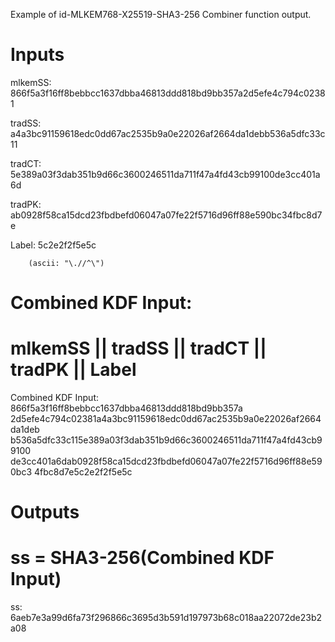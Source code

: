 Example of id-MLKEM768-X25519-SHA3-256 Combiner function output.

# Inputs
mlkemSS:
866f5a3f16ff8bebbcc1637dbba46813ddd818bd9bb357a2d5efe4c794c02381

tradSS:
a4a3bc91159618edc0dd67ac2535b9a0e22026af2664da1debb536a5dfc33c11

tradCT:
5e389a03f3dab351b9d66c3600246511da711f47a4fd43cb99100de3cc401a6d

tradPK:
ab0928f58ca15dcd23fbdbefd06047a07fe22f5716d96ff88e590bc34fbc8d7e

Label:  5c2e2f2f5e5c

        (ascii: "\.//^\")


# Combined KDF Input:
#  mlkemSS || tradSS || tradCT || tradPK || Label

Combined KDF Input: 866f5a3f16ff8bebbcc1637dbba46813ddd818bd9bb357a
2d5efe4c794c02381a4a3bc91159618edc0dd67ac2535b9a0e22026af2664da1deb
b536a5dfc33c115e389a03f3dab351b9d66c3600246511da711f47a4fd43cb99100
de3cc401a6dab0928f58ca15dcd23fbdbefd06047a07fe22f5716d96ff88e590bc3
4fbc8d7e5c2e2f2f5e5c


# Outputs
# ss = SHA3-256(Combined KDF Input)

ss:
6aeb7e3a99d6fa73f296866c3695d3b591d197973b68c018aa22072de23b2a08

